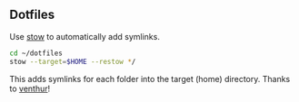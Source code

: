 ## Dotfiles

Use [stow][] to automatically add symlinks. 

```sh
cd ~/dotfiles
stow --target=$HOME --restow */
```

This adds symlinks for each folder into the target (home) directory.
Thanks to [venthur]! 

[venthur]: https://venthur.de/2021-12-19-managing-dotfiles-with-stow.html
[stow]: https://www.gnu.org/software/stow/
